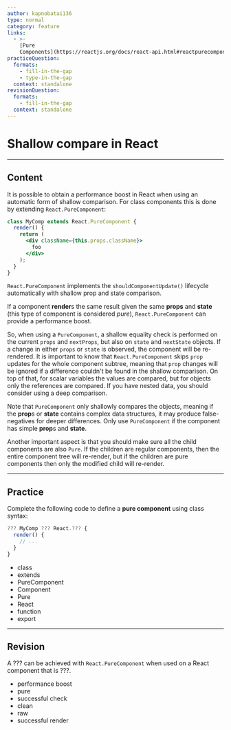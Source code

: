 ```yaml
---
author: kapnobatai136
type: normal
category: feature
links:
  - >-
    [Pure
    Components](https://reactjs.org/docs/react-api.html#reactpurecomponent){website}
practiceQuestion:
  formats:
    - fill-in-the-gap
    - type-in-the-gap
  context: standalone
revisionQuestion:
  formats:
    - fill-in-the-gap
  context: standalone
---
```


# Shallow compare in React


---

## Content

It is possible to obtain a performance boost in React when using an automatic form of shallow comparison. For class components this is done by extending `React.PureComponent`:

```jsx
class MyComp extends React.PureComponent {
  render() {
    return (
      <div className={this.props.className}>
        foo
      </div>
    );
  }
}
```

`React.PureComponent` implements the `shouldComponentUpdate()` lifecycle automatically with shallow prop and state comparison.

If a component **render**s the same result given the same **props** and **state** (this type of component is considered *pure*), `React.PureComponent` can provide a performance boost. 

So, when using a `PureComponent`, a shallow equality check is performed on the current `props` and `nextProps`, but also on `state` and `nextState` objects. If a change in either `props` or `state` is observed, the component will be re-rendered. It is important to know that `React.PureComponent` skips `prop` updates for the whole component subtree, meaning that `prop` changes will be ignored if a difference couldn't be found in the shallow comparison. On top of that, for scalar variables the values are compared, but for objects only the references are compared. If you have nested data, you should consider using a deep comparison.

Note that `PureComponent` only shallowly compares the objects, meaning if the **prop**s or **state** contains complex data structures, it may produce false-negatives for deeper differences. Only use `PureComponent` if the component has simple **prop**s and **state**.

Another important aspect is that you should make sure all the child components are also `Pure`. If the children are regular components, then the entire component tree will re-render, but if the children are pure components then only the modified child will re-render.


---

## Practice

Complete the following code to define a **pure component** using class syntax:

```jsx
??? MyComp ??? React.??? {
  render() {
    // ...
  }
}
```

- class
- extends
- PureComponent
- Component
- Pure
- React
- function
- export


---

## Revision

A ??? can be achieved with `React.PureComponent` when used on a React component that is ???.

- performance boost
- pure
- successful check
- clean
- raw
- successful render
